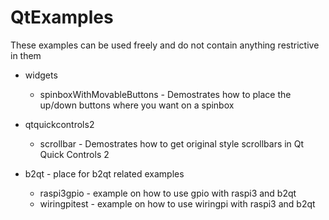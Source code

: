 # QtExamples

These examples can be used freely and do not contain anything restrictive in them

- widgets
   - spinboxWithMovableButtons - Demostrates how to place the up/down buttons where you want on a spinbox

- qtquickcontrols2
   - scrollbar - Demostrates how to get original style scrollbars in Qt Quick Controls 2

- b2qt - place for b2qt related examples
   - raspi3gpio - example on how to use gpio with raspi3 and b2qt  
   - wiringpitest - example on how to use wiringpi  with raspi3 and b2qt

